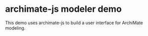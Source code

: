 # archimate-js modeler demo

This demo uses archimate-js to build a user interface for ArchiMate modeling.
